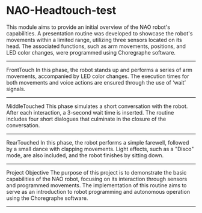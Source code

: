 # NAO-Headtouch-test
This module aims to provide an initial overview of the NAO robot's capabilities. A presentation routine was developed to showcase the robot's movements within a limited range, utilizing three sensors located on its head.
The associated functions, such as arm movements, positions, and LED color changes, were programmed using Choregraphe software.


 
________________________________________
FrontTouch
In this phase, the robot stands up and performs a series of arm movements, accompanied by LED color changes. The execution times for both movements and voice actions are ensured through the use of ‘wait’ signals.
 
________________________________________
MiddleTouched
This phase simulates a short conversation with the robot. After each interaction, a 3-second wait time is inserted. The routine includes four short dialogues that culminate in the closure of the conversation.
 
________________________________________
RearTouched
In this phase, the robot performs a simple farewell, followed by a small dance with clapping movements. Light effects, such as a "Disco" mode, are also included, and the robot finishes by sitting down.
 
 
________________________________________
Project Objective
The purpose of this project is to demonstrate the basic capabilities of the NAO robot, focusing on its interaction through sensors and programmed movements. The implementation of this routine aims to serve as an introduction to robot programming and autonomous operation using the Choregraphe software.
________________________________________
